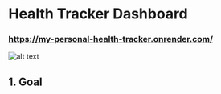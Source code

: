 # Health Tracker Dashboard
### https://my-personal-health-tracker.onrender.com/
![alt text](https://cdn.pixabay.com/photo/2016/11/10/02/47/blood-1813410_1280.jpg)

## 1. Goal
